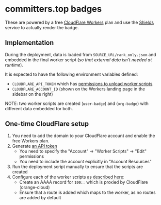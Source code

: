 # committers.top badges

These are powered by a free [CloudFlare Workers](https://workers.cloudflare.com) plan and use the [Shields](https://shields.io) service to actually render the badge.

## Implementation

During the deployment, data is loaded from `SOURCE_URL/rank_only.json` and embedded in the final worker script (_so that external data isn't needed at runtime_).

It is expected to have the following environment variables defined:
* `CLOUDFLARE_API_TOKEN` which has [permissions to upload worker scripts](https://api.cloudflare.com/#worker-script-upload-worker)
* `CLOUDFLARE_ACCOUNT_ID` (shown on the Workers landing page in the sidebar on the right)

NOTE: two worker scripts are created (`user-badge`) and (`org-badge`) with different data embedded for both.

## One-time CloudFlare setup

1. You need to add the domain to your CloudFlare account and enable the free Workers plan.
2. Generate [an API token](https://dash.cloudflare.com/profile/api-tokens)
    * You need to specify the "Account" -> "Worker Scripts" -> "Edit" permissions
    * You need to include the account explicitly in "Account Resources"
3. Run the deployment script manually to ensure that the scripts are created
4. Configure each of the worker scripts [as described here](https://developers.cloudflare.com/workers/platform/routes#custom-routes):
    * Create an AAAA record for `100::` which is proxied by CloudFlare (orange-cloud)
    * Ensure that a route is added which maps to the worker, as no routes are added by default
